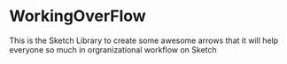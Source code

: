 # WorkingOverFlow
This is the Sketch Library to create some awesome arrows that it will help everyone so much in orgranizational workflow on Sketch
